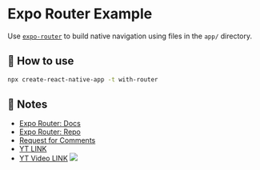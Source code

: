 # Expo Router Example

Use [`expo-router`](https://expo.github.io/router) to build native navigation using files in the `app/` directory.

## 🚀 How to use

```sh
npx create-react-native-app -t with-router
```

## 📝 Notes

- [Expo Router: Docs](https://expo.github.io/router)
- [Expo Router: Repo](https://github.com/expo/router)
- [Request for Comments](https://github.com/expo/router/discussions/1)
- [YT LINK](https://www.youtube.com/@javascriptmastery)
- [YT Video LINK](https://www.youtube.com/watch?v=mJ3bGvy0WAY&pp=ygUQcmVhY3QgbmF0aXZlIGFwcA%3D%3D)
![](https://i.ytimg.com/vi/mJ3bGvy0WAY/hq720.jpg?sqp=-oaymwEcCOgCEMoBSFXyq4qpAw4IARUAAIhCGAFwAcABBg==&rs=AOn4CLBOIsCsmtWluMfwWgKJUeWxNgVHng)
